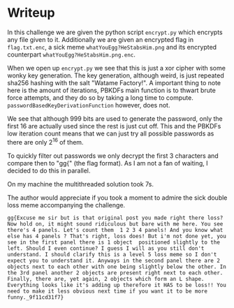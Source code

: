 # Writeup
In this challenge we are given the python script `encrypt.py` which encrypts any file given to it. Additionally we are given an encrypted flag in `flag.txt.enc`, a sick meme `whatYouEgg?HeStabsHim.png` and its encrypted counterpart `whatYouEgg?HeStabsHim.png.enc`.

When we open up `encrypt.py` we see that this is just a xor cipher with some wonky key generation. The key generation, although weird, is just repeated sha256 hashing with the salt "Watame Factory!". A important thing to note here is the amount of iterations, PBKDFs main function is to thwart brute force attempts, and they do so by taking a long time to compute. `passwordBasedKeyDerivationFunction` however, does not.

We see that although 999 bits are used to generate the password, only the first 16 are actually used since the rest is just cut off. This and the PBKDFs low iteration count means that we can just try all possible passwords as there are only $2^16$ of them.

To quickly filter out passwords we only decrypt the first 3 characters and compare then to "gg{" (the flag format). As I am not a fan of waiting, I decided to do this in parallel.

On my machine the multithreaded solution took 7s.

The author would appreciate if you took a moment to admire the sick double loss meme accompanying the challenge.

```
gg{Excuse me sir but is that original post you made right there loss? Now hold on, it might sound ridiculous but bare with me here. You see  there's 4 panels. Let's count them  1 2 3 4 panels! And you know what else has 4 panels ? That's right, loss does! But i'm not done yet, you see in the first panel there is 1 object  positioned slightly to the left. Should I even continue? I guess I will as you still don't understand. I should clarify this is a level 5 loss meme so I don't expect you to understand it. Anyways in the second panel there are 2 objects next to each other with one being slightly below the other. In the 3rd panel another 2 objects are present right next to each other. Finally, there are, yet again, 2 objects which form an L shape. Everything looks like it's adding up therefore it HAS to be loss!! You need to make it less obvious next time if you want it to be more funny._9f11cd31f7}
```
